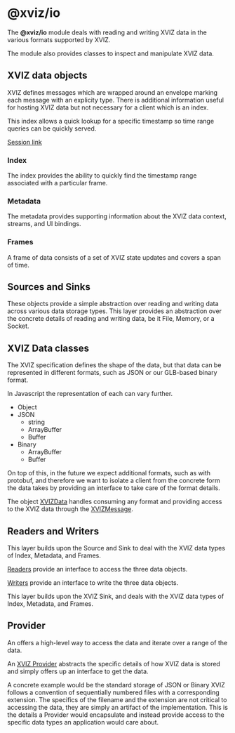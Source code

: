 # @xviz/io

The **@xviz/io** module deals with reading and writing XVIZ data in the various formats supported by
XVIZ.

The module also provides classes to inspect and manipulate XVIZ data.

## XVIZ data objects

XVIZ defines messages which are wrapped around an envelope marking each message with an explicity
type. There is additional information useful for hosting XVIZ data but not necessary for a client
which is an index.

This index allows a quick lookup for a specific timestamp so time range queries can be quickly
served.

[Session link]()

### Index

The index provides the ability to quickly find the timestamp range associated with a particular
frame.

### Metadata

The metadata provides supporting information about the XVIZ data context, streams, and UI bindings.

### Frames

A frame of data consists of a set of XVIZ state updates and covers a span of time.

## Sources and Sinks

These objects provide a simple abstraction over reading and writing data across various data storage
types. This layer provides an abstraction over the concrete details of reading and writing data, be
it File, Memory, or a Socket.

## XVIZ Data classes

The XVIZ specification defines the shape of the data, but that data can be represented in different
formats, such as JSON or our GLB-based binary format.

In Javascript the representation of each can vary further.

- Object
- JSON
  - string
  - ArrayBuffer
  - Buffer
- Binary
  - ArrayBuffer
  - Buffer

On top of this, in the future we expect additional formats, such as with protobuf, and therefore we
want to isolate a client from the concrete form the data takes by providing an interface to take
care of the format details.

The object [XVIZData](/docs/api-references/io/xviz-data.md) handles consuming any format and
providing access to the XVIZ data through the
[XVIZMessage](/docs/api-references/io/xviz-message.md).

## Readers and Writers

This layer builds upon the Source and Sink to deal with the XVIZ data types of Index, Metadata, and
Frames.

[Readers](/docs/api-reference/io/overview-writer.md) provide an interface to access the three data
objects.

[Writers](/docs/api-reference/io/overview-writer.md) provide an interface to write the three data
objects.

This layer builds upon the XVIZ Sink, and deals with the XVIZ data types of Index, Metadata, and
Frames.

## Provider

An offers a high-level way to access the data and iterate over a range of the data.

An [XVIZ Provider](/docs/api-reference/io/overview-provider.md) abstracts the specific details of
how XVIZ data is stored and simply offers up an interface to get the data.

A concrete example would be the standard storage of JSON or Binary XVIZ follows a convention of
sequentially numbered files with a corresponding extension. The specifics of the filename and the
extension are not critical to accessing the data, they are simply an artifact of the implementation.
This is the details a Provider would encapsulate and instead provide access to the specific data
types an application would care about.
